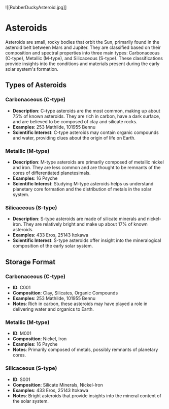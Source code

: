 ![[RubberDuckyAsteroid.jpg]]

# Asteroids

Asteroids are small, rocky bodies that orbit the Sun, primarily found in the asteroid belt between Mars and Jupiter. They are classified based on their composition and spectral properties into three main types: Carbonaceous (C-type), Metallic (M-type), and Silicaceous (S-type). These classifications provide insights into the conditions and materials present during the early solar system's formation.

## Types of Asteroids

### Carbonaceous (C-type)
- **Description**: C-type asteroids are the most common, making up about 75% of known asteroids. They are rich in carbon, have a dark surface, and are believed to be composed of clay and silicate rocks.
- **Examples**: 253 Mathilde, 101955 Bennu
- **Scientific Interest**: C-type asteroids may contain organic compounds and water, providing clues about the origin of life on Earth.

### Metallic (M-type)
- **Description**: M-type asteroids are primarily composed of metallic nickel and iron. They are less common and are thought to be remnants of the cores of differentiated planetesimals.
- **Examples**: 16 Psyche
- **Scientific Interest**: Studying M-type asteroids helps us understand planetary core formation and the distribution of metals in the solar system.

### Silicaceous (S-type)
- **Description**: S-type asteroids are made of silicate minerals and nickel-iron. They are relatively bright and make up about 17% of known asteroids.
- **Examples**: 433 Eros, 25143 Itokawa
- **Scientific Interest**: S-type asteroids offer insight into the mineralogical composition of the early solar system.

## Storage Format

### Carbonaceous (C-type)
- **ID**: C001
- **Composition**: Clay, Silicates, Organic Compounds
- **Examples**: 253 Mathilde, 101955 Bennu
- **Notes**: Rich in carbon, these asteroids may have played a role in delivering water and organics to Earth.

### Metallic (M-type)
- **ID**: M001
- **Composition**: Nickel, Iron
- **Examples**: 16 Psyche
- **Notes**: Primarily composed of metals, possibly remnants of planetary cores.

### Silicaceous (S-type)
- **ID**: S001
- **Composition**: Silicate Minerals, Nickel-Iron
- **Examples**: 433 Eros, 25143 Itokawa
- **Notes**: Bright asteroids that provide insights into the mineral content of the solar system.
